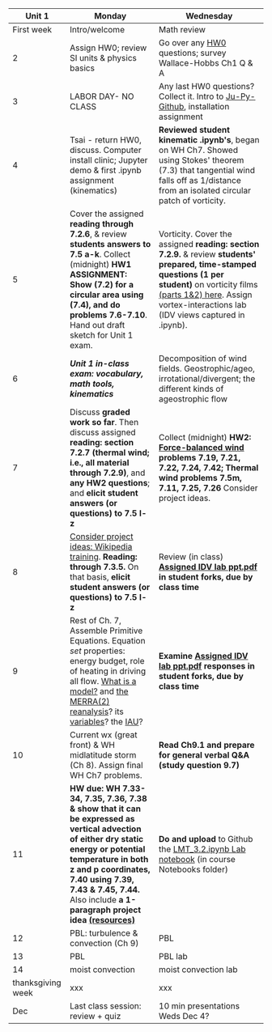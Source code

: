 | Unit 1 | Monday  | Wednesday  |
|---|------------- | ------------- |
| First week| Intro/welcome | Math review  |
| 2| Assign HW0; review SI units & physics basics | Go over any [HW0](https://github.com/ATMOcanes/ATM651_IntroAtmDynamics/tree/master/Unit1-Terminology_and_Tools) questions; survey Wallace-Hobbs Ch1 Q & A |
| 3 | LABOR DAY- NO CLASS | Any last HW0 questions? Collect it. Intro to [Ju-Py-Github](https://github.com/MPOcanes/MPO624-2020/blob/master/presentations/ProfGrumpy_guide_condaJuPyGitHub.pptx.pdf), installation assignment|
| 4 | Tsai - return HW0, discuss. Computer install clinic; Jupyter demo & first .ipynb assignment (kinematics) | **Reviewed student kinematic .ipynb's**, began on WH Ch7. Showed using Stokes' theorem (7.3) that tangential wind falls off as 1/distance from an isolated circular patch of vorticity. |
| 5 |Cover the assigned **reading through 7.2.6**, & review **students answers to 7.5 a-k**. Collect (midnight) **HW1 ASSIGNMENT: Show (7.2) for a circular area using (7.4), and do problems 7.6-7.10**. Hand out draft sketch for Unit 1 exam. | Vorticity. Cover the assigned **reading: section 7.2.9.** & review **students' prepared, time-stamped questions (1 per student)** on vorticity films [(parts 1&2) here](http://web.mit.edu/hml/ncfmf.html). Assign vortex-interactions lab (IDV views captured in .ipynb). |
| 6 | ***Unit 1 in-class exam: vocabulary, math tools, kinematics*** | Decomposition of wind fields. Geostrophic/ageo, irrotational/divergent; the different kinds of ageostrophic flow |
| 7 | Discuss **graded work so far**. Then discuss assigned **reading: section 7.2.7 (thermal wind; i.e., all material through 7.2.9)**, and **any HW2 questions**; and **elicit student answers (or questions) to 7.5 l-z**  | Collect (midnight) **HW2: [Force-balanced wind](http://profhorn.meteor.wisc.edu/wxwise/kinematics/h5/balance.html) problems 7.19, 7.21, 7.22, 7.24, 7.42; Thermal wind problems 7.5m, 7.11, 7.25, 7.26** Consider project ideas. |
| 8 | [Consider project ideas: Wikipedia training](https://dashboard.wikiedu.org/courses/University_of_Miami/Weather_Analysis_(Fall_2019)?enroll=fjsbeacg). **Reading: through 7.3.5.** On that basis, **elicit student answers (or questions) to 7.5 l-z**  | Review (in class) **[Assigned IDV lab ppt.pdf](https://github.com/ATMOcanes/ATM651_IntroAtmDynamics/blob/master/Unit2-WHch7/2019_Warm-coolCore_Vortices_structurelab.pptx) in student forks, due by class time** |
|9|Rest of Ch. 7, Assemble Primitive Equations. Equation *set* properties: energy budget, role of heating in driving all flow. [What is a model?](http://proj.badc.rl.ac.uk/pimms/browser/CASCADE/ControlledVocabs/trunk/Software?rev=48&order=size) and [the MERRA(2) reanalysis](https://gmao.gsfc.nasa.gov/pubs/docs/Bosilovich785.pdf)? its [variables](https://gmao.gsfc.nasa.gov/products/documents/GEOS-5_Filespec_Glossary.pdf)? the [IAU](https://journals.ametsoc.org/doi/10.1175/MWR-D-18-0117.1)?| **Examine [Assigned IDV lab ppt.pdf](https://github.com/ATMOcanes/ATM651_IntroAtmDynamics/blob/master/Unit2-WHch7/PV_budget_heatingrates_spinupconcept.pptx) responses in student forks, due by class time** | 
|10|Current wx (great front) & WH midlatitude storm (Ch 8). Assign final WH Ch7 problems.|**Read Ch9.1 and prepare for general verbal Q&A (study question 9.7)**|
|11|**HW due: WH 7.33-34, 7.35, 7.36, 7.38 & show that it can be expressed as vertical advection of either dry static energy or potential temperature in both z and p coordinates, 7.40 using 7.39, 7.43 & 7.45, 7.44.** Also include **a 1-paragraph project idea [(resources)](https://github.com/ATMOcanes/ATM651_IntroAtmDynamics/blob/master/README.md)**|**Do and upload** to Github the [LMT_3.2.ipynb Lab notebook](https://nbviewer.jupyter.org/github/ATMOcanes/ATM651_IntroAtmDynamics/blob/master/Notebooks/LackmannMapesTyle_3.2.ipynb) (in course Notebooks folder)| 
|12|PBL: turbulence & convection (Ch 9)|PBL|
|13|PBL|PBL lab|
|14|moist convection|moist convection lab|
|thanksgiving week|xxx|xxx|
|Dec|Last class session: review + quiz|10 min presentations Weds Dec 4?|
